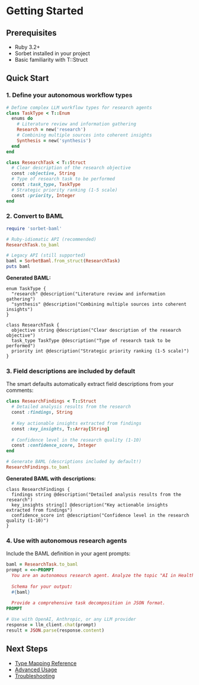 # Getting Started

## Prerequisites

- Ruby 3.2+
- Sorbet installed in your project
- Basic familiarity with T::Struct

## Quick Start

### 1. Define your autonomous workflow types

```ruby
# Define complex LLM workflow types for research agents
class TaskType < T::Enum
  enums do
    # Literature review and information gathering
    Research = new('research')
    # Combining multiple sources into coherent insights
    Synthesis = new('synthesis')
  end
end

class ResearchTask < T::Struct
  # Clear description of the research objective
  const :objective, String
  # Type of research task to be performed
  const :task_type, TaskType
  # Strategic priority ranking (1-5 scale)
  const :priority, Integer
end
```

### 2. Convert to BAML

```ruby
require 'sorbet-baml'

# Ruby-idiomatic API (recommended)
ResearchTask.to_baml

# Legacy API (still supported)  
baml = SorbetBaml.from_struct(ResearchTask)
puts baml
```

**Generated BAML:**
```baml
enum TaskType {
  "research" @description("Literature review and information gathering")
  "synthesis" @description("Combining multiple sources into coherent insights")
}

class ResearchTask {
  objective string @description("Clear description of the research objective")
  task_type TaskType @description("Type of research task to be performed")
  priority int @description("Strategic priority ranking (1-5 scale)")
}
```

### 3. Field descriptions are included by default

The smart defaults automatically extract field descriptions from your comments:

```ruby
class ResearchFindings < T::Struct
  # Detailed analysis results from the research
  const :findings, String
  
  # Key actionable insights extracted from findings
  const :key_insights, T::Array[String]
  
  # Confidence level in the research quality (1-10)
  const :confidence_score, Integer
end

# Generate BAML (descriptions included by default!)
ResearchFindings.to_baml
```

**Generated BAML with descriptions:**
```baml
class ResearchFindings {
  findings string @description("Detailed analysis results from the research")
  key_insights string[] @description("Key actionable insights extracted from findings")
  confidence_score int @description("Confidence level in the research quality (1-10)")
}
```

### 4. Use with autonomous research agents

Include the BAML definition in your agent prompts:

```ruby
baml = ResearchTask.to_baml
prompt = <<~PROMPT
  You are an autonomous research agent. Analyze the topic "AI in Healthcare" and break it down into strategic research tasks.
  
  Schema for your output:
  #{baml}
  
  Provide a comprehensive task decomposition in JSON format.
PROMPT

# Use with OpenAI, Anthropic, or any LLM provider
response = llm_client.chat(prompt)
result = JSON.parse(response.content)
```

## Next Steps

- [Type Mapping Reference](./type-mapping.md)
- [Advanced Usage](./advanced-usage.md)
- [Troubleshooting](./troubleshooting.md)